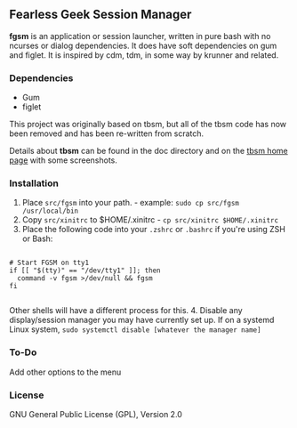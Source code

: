 ## Fearless Geek Session Manager

**fgsm** is an application or session launcher, written in pure bash with no
ncurses or dialog dependencies. It does have soft dependencies on gum and figlet.
It is inspired by cdm, tdm, in some way by krunner and related.

### Dependencies
* Gum
* figlet

This project was originally based on tbsm, but all of the tbsm code has now been removed and has been re-written from scratch.

Details about **tbsm** can be found in the doc directory and on
the [tbsm home page](https://loh-tar.github.io/tbsm/) with some
screenshots.

### Installation
1. Place `src/fgsm` into your path. - example: `sudo cp src/fgsm /usr/local/bin`
2. Copy `src/xinitrc` to $HOME/.xinitrc - `cp src/xinitrc $HOME/.xinitrc`
3. Place the following code into your `.zshrc` or `.bashrc` if you're using ZSH or Bash:
```

# Start FGSM on tty1
if [[ "$(tty)" == "/dev/tty1" ]]; then
  command -v fgsm >/dev/null && fgsm
fi
  
```
Other shells will have a different process for this.
4. Disable any display/session manager you may have currently set up. If on a systemd Linux system, `sudo systemctl disable [whatever the manager name]`

### To-Do
Add other options to the menu

### License

GNU General Public License (GPL), Version 2.0
